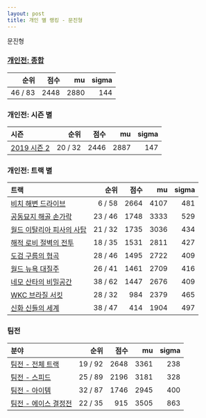 ```yaml
---
layout: post
title: 개인 별 랭킹 - 문진형
---
```


문진형

### [개인전: 종합](../singles-full)

| 순위 | 점수 | mu | sigma |
|---:|---:|---:|---:|
| 46 / 83 | 2448 | 2880 | 144 |

### 개인전: 시즌 별

| 시즌 | 순위 | 점수 | mu | sigma |
|:---|---:|---:|---:|---:|
| [2019 시즌 2](../singles-s2019_2) | 20 / 32 | 2446 | 2887 | 147 |

### 개인전: 트랙 별

| 트랙 | 순위 | 점수 | mu | sigma |
|:---|---:|---:|---:|---:|
| [비치 해변 드라이브](../haebyun) | 6 / 58 | 2664 | 4107 | 481 |
| [공동묘지 해골 손가락](../haeson) | 23 / 46 | 1748 | 3333 | 529 |
| [월드 이탈리아 피사의 사탑](../pizza) | 21 / 32 | 1735 | 3036 | 434 |
| [해적 로비 절벽의 전투](../lobby) | 18 / 35 | 1531 | 2811 | 427 |
| [도검 구름의 협곡](../hyupgog) | 28 / 46 | 1495 | 2722 | 409 |
| [월드 뉴욕 대질주](../newyork) | 26 / 41 | 1461 | 2709 | 416 |
| [네모 산타의 비밀공간](../santa) | 38 / 62 | 1447 | 2676 | 409 |
| [WKC 브라질 서킷](../brazil) | 28 / 32 | 984 | 2379 | 465 |
| [신화 신들의 세계](../shinsegye) | 38 / 47 | 414 | 1904 | 497 |

### 팀전

| 분야 | 순위 | 점수 | mu | sigma |
|:---|---:|---:|---:|---:|
| [팀전 - 전체 트랙](../team-full) | 19 / 92 | 2648 | 3361 | 238 |
| [팀전 - 스피드](../team-speed) | 25 / 89 | 2196 | 3181 | 328 |
| [팀전 - 아이템](../team-item) | 32 / 87 | 1746 | 2945 | 400 |
| [팀전 - 에이스 결정전](../team-ace) | 22 / 35 | 915 | 3505 | 863 |
